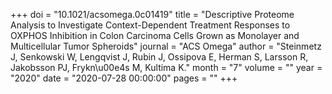 +++
doi = "10.1021/acsomega.0c01419"
title = "Descriptive Proteome Analysis to Investigate Context-Dependent Treatment Responses to OXPHOS Inhibition in Colon Carcinoma Cells Grown as Monolayer and Multicellular Tumor Spheroids"
journal = "ACS Omega"
author = "Steinmetz J, Senkowski W, Lengqvist J, Rubin J, Ossipova E, Herman S, Larsson R, Jakobsson PJ, Frykn\u00e4s M, Kultima K."
month = "7"
volume = ""
year = "2020"
date = "2020-07-28 00:00:00"
pages = ""
+++

